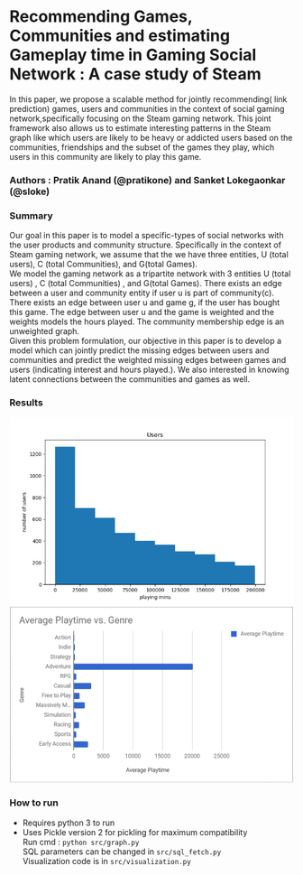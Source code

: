 # Recommending Games, Communities and estimating Gameplay time in Gaming Social Network : A case study of Steam
In this paper, we propose a scalable method for jointly recommending( link prediction) games, users and communities in the context of social gaming network,specifically focusing on the Steam gaming network. This joint framework also allows us to estimate interesting patterns in the Steam graph like which users are likely to be heavy or addicted users based on the communities, friendships and the subset of the games they play, which users in this community are likely to play this  game.

### Authors : Pratik Anand (@pratikone) and Sanket Lokegaonkar (@sloke)


### Summary
Our goal in this paper is to model a specific-types of social networks with the user products and community structure. Specifically in the context of Steam gaming network, we assume that the we have three entities, U (total users), C (total Communities), and G(total Games).     
We model the gaming network as a tripartite network with 3 entities U (total users) , C (total Communities) , and G(total Games). There exists an edge between a user and community entity if user u is part of community(c). There exists an edge between user u and game g, if the user has bought this game. The edge between user u and the game is weighted and the weights models the hours played. The community membership edge is an unweighted graph.     
Given this problem formulation, our objective in this paper is to develop a model which can jointly predict the missing edges between users and communities and predict the weighted missing edges between games and users (indicating interest and hours played.). We also interested in knowing latent connections between the communities and games as well.

### Results

![](https://github.com/pratikone/steam-addiction-analysis/blob/master/doc/users50K.png "Playtime vs users")
![](https://github.com/pratikone/steam-addiction-analysis/blob/master/doc/for50kusers.PNG "Playtime by genre")

### How to run
* Requires python 3 to run       
* Uses Pickle version 2 for pickling for maximum compatibility       
Run cmd : ``` python src/graph.py ```      
SQL parameters can be changed in ```src/sql_fetch.py```      
Visualization code is in ```src/visualization.py```      
